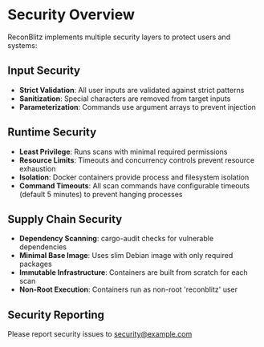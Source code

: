 # Security Overview

ReconBlitz implements multiple security layers to protect users and systems:

## Input Security
- **Strict Validation**: All user inputs are validated against strict patterns
- **Sanitization**: Special characters are removed from target inputs
- **Parameterization**: Commands use argument arrays to prevent injection

## Runtime Security
- **Least Privilege**: Runs scans with minimal required permissions
- **Resource Limits**: Timeouts and concurrency controls prevent resource exhaustion
- **Isolation**: Docker containers provide process and filesystem isolation
- **Command Timeouts**: All scan commands have configurable timeouts (default 5 minutes) to prevent hanging processes

## Supply Chain Security
- **Dependency Scanning**: cargo-audit checks for vulnerable dependencies
- **Minimal Base Image**: Uses slim Debian image with only required packages
- **Immutable Infrastructure**: Containers are built from scratch for each scan
- **Non-Root Execution**: Containers run as non-root 'reconblitz' user

## Security Reporting
Please report security issues to security@example.com

